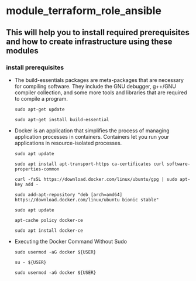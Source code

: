 # module_terraform_role_ansible

<h2> This will help you to install required prerequisites and how to create infrastructure using these modules </h2>

<h3> install prerequisites </h3>

<ul>
<li> The build-essentials packages are meta-packages that are necessary for compiling software. They include the GNU debugger, g++/GNU compiler collection,      and some more tools and libraries that are required to compile a program.</li>

```
sudo apt-get update 

sudo apt-get install build-essential

```

<li> Docker is an application that simplifies the process of managing application processes in containers. Containers let you run your applications in          resource-isolated processes. </li>

```
sudo apt update

sudo apt install apt-transport-https ca-certificates curl software-properties-common

curl -fsSL https://download.docker.com/linux/ubuntu/gpg | sudo apt-key add -

sudo add-apt-repository "deb [arch=amd64] https://download.docker.com/linux/ubuntu bionic stable"

sudo apt update

apt-cache policy docker-ce

sudo apt install docker-ce
```

<li> Executing the Docker Command Without Sudo </li>
  
```
sudo usermod -aG docker ${USER}

su - ${USER}

sudo usermod -aG docker ${USER}

```
</ul>




